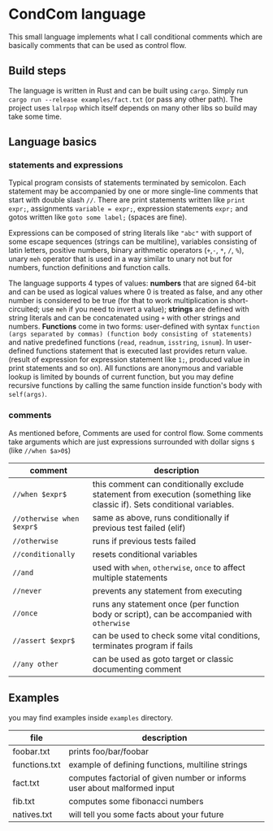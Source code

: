 # CondCom language

This small language implements what I call conditional 
comments which are basically comments that can be used as control flow.

## Build steps
The language is written in Rust and can be built using `cargo`. Simply run `cargo run --release examples/fact.txt`
(or pass any other path). The project uses `lalrpop` which itself depends on many other libs so build may take some time.

## Language basics
### statements and expressions
Typical program consists of statements terminated by semicolon. Each statement may be accompanied by one or more single-line 
comments that start with double slash `//`. There are print statements written like `print expr;`, 
assignments `variable = expr;`, expression statements `expr;` and gotos written like `goto some label;` (spaces are fine).

Expressions can be composed of string literals like `"abc"` with support of some escape sequences (strings can be multiline),
variables consisting of latin letters, positive numbers, binary arithmetic operators (`+`,`-`, `*`, `/`, `%`), unary `meh` 
operator that is used in a way similar to unary not but for numbers, function definitions and function calls.

The language supports 4 types of values: **numbers** that are signed 64-bit and can be used as logical values where 0 is treated as false, and 
any other number is considered to be true (for that to work multiplication is short-circuited; use `meh` if you need to invert a value);
**strings** are defined with string literals and can be concatenated using `+` with other strings and numbers. **Functions** come in two forms: 
user-defined with syntax `function (args separated by commas) (function body consisting of statements)` and native predefined functions (`read`, `readnum`, `isstring`, `isnum`).
In user-defined functions statement that is executed last provides return value. (result of expression for expression statement like `1;`, produced value in print statements and so on).
All functions are anonymous and variable lookup is limited by bounds of current function, but you may define recursive functions by calling the same function inside function's body with `self(args)`.
### comments
As mentioned before, Comments are used for control flow. Some comments take arguments which are just expressions surrounded with dollar signs `$` (like `//when $a>0$`)

| comment | description |
| --- | --- |
| `//when $expr$` | this comment can conditionally exclude statement from execution (something like classic if). Sets conditional variables.|
| `//otherwise when $expr$` | same as above, runs conditionally if previous test failed (elif)|
| `//otherwise` | runs if previous tests failed |
|`//conditionally`| resets conditional variables|
|`//and`| used with `when`, `otherwise`, `once` to affect multiple statements|
|`//never`| prevents any statement from executing|
|`//once`|runs any statement once (per function body or script), can be accompanied with `otherwise`|
|`//assert $expr$`|can be used to check some vital conditions, terminates program if fails|
|`//any other`| can be used as goto target or classic documenting comment|

## Examples
you may find examples inside `examples` directory.

|file| description|
| --- | --- |
| foobar.txt | prints foo/bar/foobar|
| functions.txt| example of defining functions, multiline strings|
| fact.txt | computes factorial of given number or informs user about malformed input|
| fib.txt| computes some fibonacci numbers|
|natives.txt| will tell you some facts about your future|

